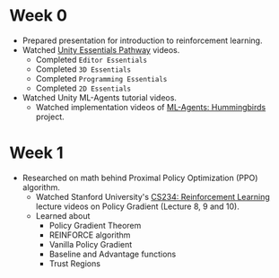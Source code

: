# Week 0
- Prepared presentation for introduction to reinforcement learning.
- Watched [Unity Essentials Pathway](https://learn.unity.com/pathway/unity-essentials) videos.
    - Completed `Editor Essentials`
    - Completed `3D Essentials`
    - Completed `Programming Essentials`
    - Completed `2D Essentials`
- Watched Unity ML-Agents tutorial videos.
    - Watched implementation videos of [ML-Agents: Hummingbirds](https://learn.unity.com/course/ml-agents-hummingbirds) project.
# Week 1
- Researched on math behind Proximal Policy Optimization (PPO) algorithm.
    - Watched Stanford University's [CS234: Reinforcement Learning](https://www.youtube.com/playlist?list=PLoROMvodv4rOSOPzutgyCTapiGlY2Nd8u) lecture videos on Policy Gradient (Lecture 8, 9 and 10).
    - Learned about 
        - Policy Gradient Theorem
        - REINFORCE algorithm
        - Vanilla Policy Gradient
        - Baseline and Advantage functions
        - Trust Regions

    